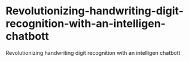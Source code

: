 # Revolutionizing-handwriting-digit-recognition-with-an-intelligen-chatbott
Revolutionizing handwriting digit recognition with an intelligen chatbott 
